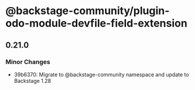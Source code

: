 # @backstage-community/plugin-odo-module-devfile-field-extension

## 0.21.0

### Minor Changes

- 39b6370: Migrate to @backstage-community namespace and update to Backstage 1.28
